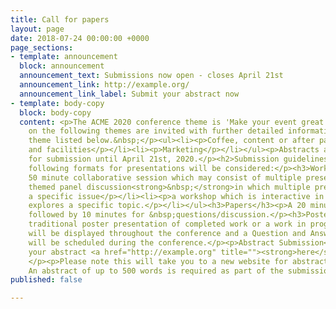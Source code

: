```yaml
---
title: Call for papers
layout: page
date: 2018-07-24 00:00:00 +0000
page_sections:
- template: announcement
  block: announcement
  announcement_text: Submissions now open - closes April 21st
  announcement_link: http://example.org/
  announcement_link_label: Submit your abstract now
- template: body-copy
  block: body-copy
  content: <p>The ACME 2020 conference theme is 'Make your event great again'</p><p>Presentations
    on the following themes are invited with further detailed information on each
    theme listed below.&nbsp;</p><ul><li><p>Coffee, content or after parties</p></li><li><p>Location
    and facilities</p></li><li><p>Marketing</p></li></ul><p>Abstracts are available
    for submission until April 21st, 2020.</p><h2>Submission guidelines</h2><p>The
    following formats for presentations will be considered:</p><h3>Workshops</h3><p>A
    50 minute collaborative session which may consist of multiple presenters:</p><ul><li><p>a
    themed panel discussion<strong>&nbsp;</strong>in which multiple presenters explore
    a specific issue</p></li><li><p>a workshop which is interactive in nature and
    explores a specific topic.</p></li></ul><h3>Papers</h3><p>A 20 minute presentation
    followed by 10 minutes for &nbsp;questions/discussion.</p><h3>Poster</h3><p>A
    traditional poster presentation of completed work or a work in progress.</p><p>Posters
    will be displayed throughout the conference and a Question and Answer session
    will be scheduled during the conference.</p><p>Abstract Submission</p><p>Submit
    your abstract <a href="http://example.org" title=""><strong>here</strong></a>.
    </p><p>Please note this will take you to a new website for abstract submission.
    An abstract of up to 500 words is required as part of the submission process.&nbsp;</p>
published: false

---
```

